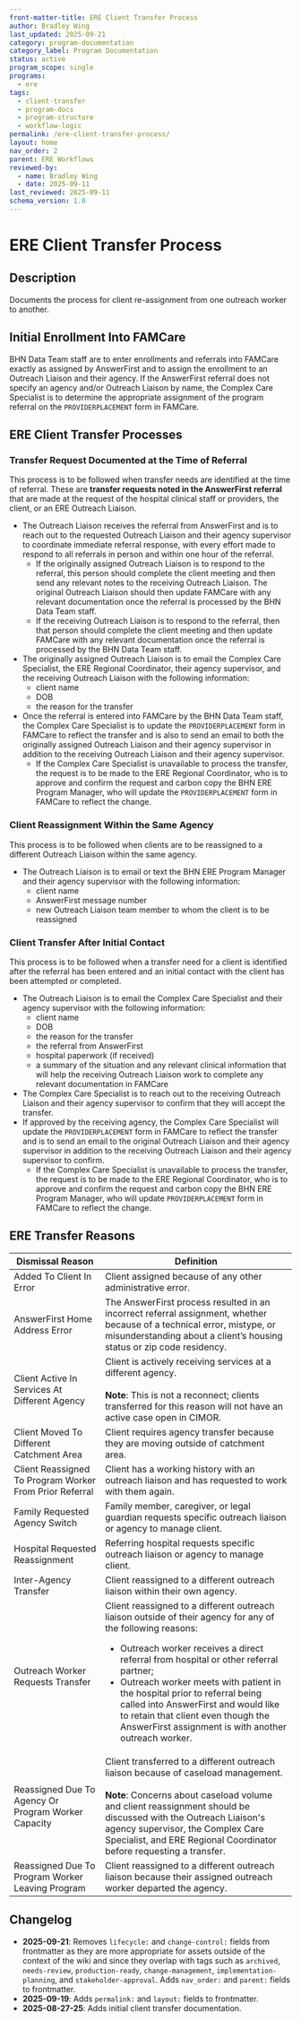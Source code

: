 ```yaml
---
front-matter-title: ERE Client Transfer Process  
author: Bradley Wing
last_updated: 2025-09-21
category: program-documentation
category_label: Program Documentation
status: active  
program_scope: single
programs:
  - ere
tags:
  - client-transfer
  - program-docs
  - program-structure
  - workflow-logic
permalink: /ere-client-transfer-process/
layout: home
nav_order: 2
parent: ERE Workflows
reviewed-by:
  - name: Bradley Wing
  - date: 2025-09-11
last_reviewed: 2025-09-11
schema_version: 1.0
---
```


# ERE Client Transfer Process

## Description

Documents the process for client re-assignment from one outreach worker to another.

## Initial Enrollment Into FAMCare

BHN Data Team staff are to enter enrollments and referrals into FAMCare exactly as assigned by AnswerFirst and to assign the enrollment to an Outreach Liaison and their agency. If the AnswerFirst referral does not specify an agency and/or Outreach Liaison by name, the Complex Care Specialist is to determine the appropriate assignment of the program referral on the `PROVIDERPLACEMENT` form in FAMCare.

## ERE Client Transfer Processes

### Transfer Request Documented at the Time of Referral

This process is to be followed when transfer needs are identified at the time of referral. These are **transfer requests noted in the AnswerFirst referral** that are made at the request of the hospital clinical staff or providers, the client, or an ERE Outreach Liaison.

- The Outreach Liaison receives the referral from AnswerFirst and is to reach out to the requested Outreach Liaison and their agency supervisor to coordinate immediate referral response, with every effort made to respond to all referrals in person and within one hour of the referral.
  - If the originally assigned Outreach Liaison is to respond to the referral, this person should complete the client meeting and then send any relevant notes to the receiving Outreach Liaison. The original Outreach Liaison should then update FAMCare with any relevant documentation once the referral is processed by the BHN Data Team staff.
  - If the receiving Outreach Liaison is to respond to the referral, then that person should complete the client meeting and then update FAMCare with any relevant documentation once the referral is processed by the BHN Data Team staff.
- The originally assigned Outreach Liaison is to email the Complex Care Specialist, the ERE Regional Coordinator, their agency supervisor, and the receiving Outreach Liaison with the following information:
  - client name
  - DOB
  - the reason for the transfer
- Once the referral is entered into FAMCare by the BHN Data Team staff, the Complex Care Specialist is to update the  `PROVIDERPLACEMENT` form in FAMCare to reflect the transfer and is also to send an email to both the originally assigned Outreach Liaison and their agency supervisor in addition to the receiving Outreach Liaison and their agency supervisor.
  - If the Complex Care Specialist is unavailable to process the transfer, the request is to be made to the ERE Regional Coordinator, who is to approve and confirm the request and carbon copy the BHN ERE Program Manager, who will update the `PROVIDERPLACEMENT` form in FAMCare to reflect the change.

### Client Reassignment Within the Same Agency

This process is to be followed when clients are to be reassigned to a different Outreach Liaison within the same agency.

- The Outreach Liaison is to email or text the BHN ERE Program Manager and their agency supervisor with the following information:
  - client name
  - AnswerFirst message number
  - new Outreach Liaison team member to whom the client is to be reassigned

### Client Transfer After Initial Contact

This process is to be followed when a transfer need for a client is identified after the referral has been entered and an initial contact with the client has been attempted or completed.

- The Outreach Liaison is to email the Complex Care Specialist and their agency supervisor with the following information:
  - client name
  - DOB
  - the reason for the transfer
  - the referral from AnswerFirst
  - hospital paperwork (if received)
  - a summary of the situation and any relevant clinical information that will help the receiving Outreach Liaison work to complete any relevant documentation in FAMCare
- The Complex Care Specialist is to reach out to the receiving Outreach Liaison and their agency supervisor to confirm that they will accept the transfer.
- If approved by the receiving agency, the Complex Care Specialist will update the `PROVIDERPLACEMENT` form in FAMCare to reflect the transfer and is to send an email to the original Outreach Liaison and their agency supervisor in addition to the receiving Outreach Liaison and their agency supervisor to confirm.
  - If the Complex Care Specialist is unavailable to process the transfer, the request is to be made to the ERE Regional Coordinator, who is to approve and confirm the request and carbon copy the BHN ERE Program Manager, who will update `PROVIDERPLACEMENT` form in FAMCare to reflect the change.

## ERE Transfer Reasons

| Dismissal Reason                                        | Definition                                                                                                                                                                                                                                                                                                                                                                                                                    |
|---------------------------------------------------------|-------------------------------------------------------------------------------------------------------------------------------------------------------------------------------------------------------------------------------------------------------------------------------------------------------------------------------------------------------------------------------------------------------------------------------|
| Added To Client In Error     | Client assigned because of any other administrative error.        |
| AnswerFirst Home Address Error                          | The AnswerFirst process resulted in an incorrect referral assignment, whether because of a technical error, mistype, or misunderstanding about a client’s housing status or zip code residency.    |
| Client Active In Services At Different Agency           | Client is actively receiving services at a different agency.<br><br>**Note**: This is not a reconnect; clients transferred for this reason will not have an active case open in CIMOR.   |
| Client Moved To Different Catchment Area                | Client requires agency transfer because they are moving outside of catchment area.        |
| Client Reassigned To Program Worker From Prior Referral | Client has a working history with an outreach liaison and has requested to work with them again.      |
| Family Requested Agency Switch                          | Family member, caregiver, or legal guardian requests specific outreach liaison or agency to manage client.      |
| Hospital Requested Reassignment                         | Referring hospital requests specific outreach liaison or agency to manage client.          |
| Inter-Agency Transfer                                   | Client reassigned to a different outreach liaison within their own agency.       |
| Outreach Worker Requests Transfer                       | Client reassigned to a different outreach liaison outside of their agency for any of the following reasons:<ul><li>Outreach worker receives a direct referral from hospital or other referral partner;</li><li>Outreach worker meets with patient in the hospital prior to referral being called into AnswerFirst and would like to retain that client even though the AnswerFirst assignment is with another outreach worker.</li></ul> |
| Reassigned Due To Agency Or Program Worker Capacity     | Client transferred to a different outreach liaison because of caseload management.<br><br>**Note**: Concerns about caseload volume and client reassignment should be discussed with the Outreach Liaison's agency supervisor, the Complex Care Specialist, and ERE Regional Coordinator before requesting a transfer.     |
| Reassigned Due To Program Worker Leaving Program        | Client reassigned to a different outreach liaison because their assigned outreach worker departed the agency.     |

## Changelog

- **2025-09-21**: Removes `lifecycle:` and `change-control:` fields from frontmatter as they are more appropriate for assets outside of the context of the wiki and since they overlap with tags such as `archived`, `needs-review`, `production-ready`, `change-management`, `implementation-planning`, and `stakeholder-approval`. Adds `nav_order:` and `parent:` fields to frontmatter.
- **2025-09-19**: Adds `permalink:` and `layout:` fields to frontmatter.
- **2025-08-27-25**: Adds initial client transfer documentation.
